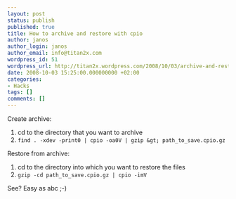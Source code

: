 ```yaml
---
layout: post
status: publish
published: true
title: How to archive and restore with cpio
author: janos
author_login: janos
author_email: info@titan2x.com
wordpress_id: 51
wordpress_url: http://titan2x.wordpress.com/2008/10/03/archive-and-restore-with-cpio/
date: 2008-10-03 15:25:00.000000000 +02:00
categories:
- Hacks
tags: []
comments: []
---
```

Create archive:
1. cd to the directory that you want to archive
2. `find . -xdev -print0 | cpio -oa0V | gzip &gt; path_to_save.cpio.gz`

Restore from archive:
1. cd to the directory into which you want to restore the files
2. `gzip -cd path_to_save.cpio.gz | cpio -imV`

See? Easy as abc ;-)
